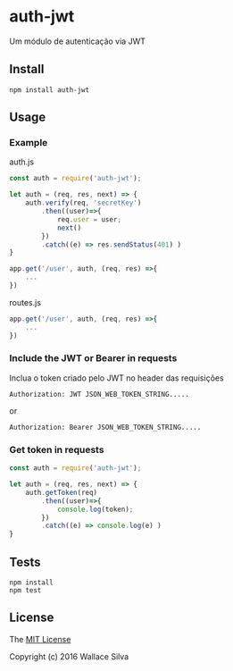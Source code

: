 # auth-jwt

Um módulo de autenticação via JWT

## Install

    npm install auth-jwt

## Usage

### Example

auth.js

```js
const auth = require('auth-jwt');

let auth = (req, res, next) => {
    auth.verify(req, 'secretKey')
        .then((user)=>{
            req.user = user;
            next()
        })
        .catch((e) => res.sendStatus(401) )
}

app.get('/user', auth, (req, res) =>{
    ...
})
```

routes.js
```js
app.get('/user', auth, (req, res) =>{
    ...
})
```

### Include the JWT or Bearer in requests

Inclua o token criado pelo JWT no header das requisições

    Authorization: JWT JSON_WEB_TOKEN_STRING.....

or 

    Authorization: Bearer JSON_WEB_TOKEN_STRING.....


### Get token in requests

```js
const auth = require('auth-jwt');

let auth = (req, res, next) => {
    auth.getToken(req)
        .then((user)=>{
            console.log(token);
        })
        .catch((e) => console.log(e) )
}

```

## Tests

    npm install
    npm test

## License

The [MIT License](http://opensource.org/licenses/MIT)

Copyright (c) 2016 Wallace Silva